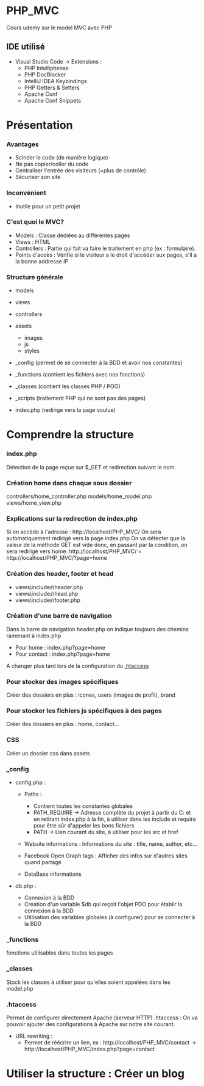 # PHP_MVC

Cours udemy sur le model MVC avec PHP

## IDE utilisé
- Visual Studio Code -> Extensions : 
    - PHP Intelliphense
    - PHP DocBlocker
    - IntelliJ IDEA Keybindings
    - PHP Getters & Setters
    - Apache Conf
    - Apache Conf Snippets

Présentation
===========
### Avantages
- Scinder le code (de manière logique)
- Ne pas copier/coller du code
- Centraliser l'entrée des visiteurs (=plus de contrôle)
- Sécuriser son site

### Inconvénient
- Inutile pour un petit projet

### C'est quoi le MVC?
- Models : Classe dédiées au différentes pages
- Views : HTML
- Controllers : Partie qui fait va faire le traitement en php (ex : formulaire).
- Points d'accès : Vérifie si le visiteur a le droit d'accéder aux pages, s'il a la bonne addresse IP

### Structure générale
- models
- views
- controllers
- assets
    - images
    - js
    - styles
- _config (permet de se connecter à la BDD et avoir nos constantes)
- _functions (contient les fichiers avec nos fonctions)
- _classes (contient les classes PHP / POO)
- _scripts (traitement PHP qui ne sont pas des pages)

- index.php (redirige vers la page voulue)

Comprendre la structure
============
### index.php
Détection de la page reçue sur $_GET et redirection suivant le nom.

### Création home dans chaque sous dossier
controllers/home_controller.php
models/home_model.php
views/home_view.php

### Explications sur la redirection de index.php
Si on accède à l'adresse : http://localhost/PHP_MVC/
On sera automatiquement redirigé vers la page index.php
On va détecter que la valeur de la méthode GET est vide donc, en passant par la condition, on sera redirigé vers home.
http://localhost/PHP_MVC/ = http://localhost/PHP_MVC/?page=home


### Création des header, footer et head
- views\includes\header.php
- views\includes\head.php
- views\includes\footer.php

### Création d'une barre de navigation
Dans la barre de navigation header.php on indique toujours des chemins ramenant à index.php
- Pour home : index.php?page=home
- Pour contact : index.php?page=home

A changer plus tard lors de la configuration du [.htaccess](#user-content-htaccess)

### Pour stocker des images spécifiques
Créer des dossiers en plus : icones, users (images de profil), brand

### Pour stocker les fichiers js spécifiques à des pages
Créer des dossiers en plus : home, contact...

### CSS
Créer un dossier css dans assets

### _config
- config.php :
    - Paths :
        - Contient toutes les constantes globales
        - PATH_REQUIRE -> Adresse complète du projet à partir du C: et en retirant index.php à la fin, à utiliser dans les include et require pour être sûr d'appeler les bons fichiers
        - PATH -> Lien courant du site, à utiliser pour les src et href

    - Website informations :
        Informations du site : title, name, author, etc...

    - Facebook Open Graph tags :
        Afficher des infos sur d'autres sites quand partagé
    
    - DataBase informations
    

- db.php :
    - Connexion à la BDD
    - Création d'un variable $db qui reçoit l'objet PDO pour établir la connexion à la BDD
    - Utilisation des variables globales (à configurer) pour se connecter à la BDD

### _functions
fonctions utilisables dans toutes les pages

### _classes
Stock les classes à utiliser pour qu'elles soient appelées dans les model.php

### .htaccess
Permet de configurer directement Apache (serveur HTTP)
.htaccess : On va pouvoir ajouter des configurations à Apache sur notre site courant.

- URL rewriting :
    - Permet de réécrire un lien, ex : http://localhost/PHP_MVC/contact -> http://localhost/PHP_MVC/index.php?page=contact


Utiliser la structure : Créer un blog
============
